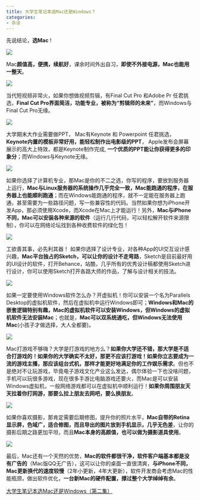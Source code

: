 ```yaml
---
title: 大学生笔记本选Mac还是Windows？
categories:
- 杂谈
---
```


先说结论，**选Mac** ! 

![](https://v2fy.com/asset/0i/jikemiji/jikemiji-md/kr-000089.assets/1240.png)


Mac**颜值高，便携，续航好**，课余时间外出自习，**即使不外接电源，Mac也能用一整天**。

![](https://v2fy.com/asset/0i/jikemiji/jikemiji-md/kr-000089.assets/1240-20200807111753939.png)


当代短视频非常火，如果你想做视频剪辑，有Final Cut Pro 和Adobe Pr 任君挑选，**Final Cut Pro界面简洁，功能专业，被称为“剪辑师的未来”**，而Windows与Final Cut Pro无缘。

![](https://v2fy.com/asset/0i/jikemiji/jikemiji-md/kr-000089.assets/1240-20200807111757853.png)


大学期末大作业需要做PPT， Mac有Keynote 和 Powerpoint 任君挑选，**Keynote内置的模板非常好用，能轻松制作出电影级的PPT**， Apple发布会屏幕展示的高大上特效，都是Keynote制作完成, **一个优质的PPT能让你获得更多的印象分**；而Windows与Keynote无缘。

![](https://v2fy.com/asset/0i/jikemiji/jikemiji-md/kr-000089.assets/1240-20200807111800509.png)


如果你选择了计算机专业，那Mac是你的不二之选，你写的程序，要放到服务器上运行，**Mac与Linux服务器的系统操作几乎完全一致，Mac能跑通的程序，在服务器上也能顺利跑通**；而在Windows能跑通的程序，就不一定能在服务器上跑通，甚至需要为一些路径问题，写一些兼容性的代码。当然如果你想为iPhone开发App，那必须使用Xcode，而Xcode在Mac上才能运行！另外，**Mac与iPhone不同，Mac可以安装各种来源的软件**（运行几行代码，可以轻松解开软件来源限制），你可以在网络论坛找到各种收费软件的绿化包！

![](https://v2fy.com/asset/0i/jikemiji/jikemiji-md/kr-000089.assets/1240-20200807111801704.png)


工欲善其事，必先利其器！ 如果你选择了设计专业，对各种App的UI交互设计感兴趣，**Mac平台独占的Sketch，可以让你的设计不走弯路**，Sketch是目前最好用的UI设计的软件，打开Behance，站酷，几乎所有的优秀设计稿都使用Sketch进行设计，你可以使用Sketch打开各路大师的作品，了解与设计相关的技法。

![](https://v2fy.com/asset/0i/jikemiji/jikemiji-md/kr-000089.assets/1240-20200807111803877.png)


如果一定要使用Windows软件怎么办？开虚拟机！你可以安装一个名为Parallels Desktop的虚拟机软件，然后在虚拟机中运行Windows即可；**Windows和Mac的嵌套逻辑特别有趣，Mac的虚拟机软件可以安装Windows，但Windows的虚拟机软件无法安装Mac**；也就是，**Mac可以双系统通吃，但Windows无法使用Mac**(小孩子才做选择，大人全都要)。

![](https://v2fy.com/asset/0i/jikemiji/jikemiji-md/kr-000089.assets/1240-20200807111808182.png)



Mac打游戏不够嗨？大学是打游戏的地方么？**如果你大学还不错，那大学是不适合打游戏的！如果你的大学确实不太好，那更不应该打游戏！如果你立志要成为一流的游戏主播，那应该组台式机，那样才能更好地满足你的工作娱乐需求**。但也不是绝对不让玩游戏，毕竟电子游戏文化产业这么发达，偶尔体验一下也没啥问题，手机可以玩很多游戏，现在很多手游比电脑游戏还要火，而Mac是可以安装Windows虚拟机，一般网络游戏都可以在虚拟机中顺利运行！**如果你周围朋友天天拉着你打网游，那要么拉上朋友去网吧，要么换朋友**。


![](https://v2fy.com/asset/0i/jikemiji/jikemiji-md/kr-000089.assets/1240-20200807111810191.png)

如果你喜欢摄影，那肯定需要后期修图，提升你的照片水平，**Mac自带的Retina显示屏，色域广，适合修图，而且导出的图片放到手机显示，几乎无色差**，让你的摄影后期之路更加平坦，而且**Mac本身的高颜值，也可以做为摄影道具使用**。

![](https://v2fy.com/asset/0i/jikemiji/jikemiji-md/kr-000089.assets/1240-20200807111813810.png)


最后，Mac还有一个天然的优势，**Mac的软件都很干净，软件客户端基本都是没有广告的**（Mac版QQ无广告），这可以让你的桌面一直很清爽，**与iPhone不同，Mac更新换代的速度较慢**（2年小更新，4年大更新），软件开发商会考虑Mac的性能瓶颈，做出软件优化，**一台新Mac的硬件配置，撑过整个大学绰绰有余**。

[大学生笔记本选Mac还是Windows（第二集）](https://www.jianshu.com/p/17e601d0134b)




